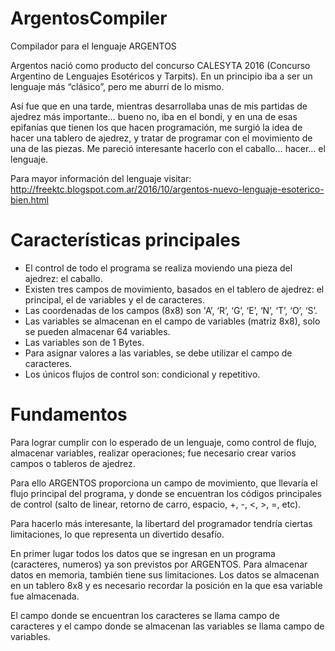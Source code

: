 # ArgentosCompiler
Compilador para el lenguaje ARGENTOS

Argentos nació como producto del concurso CALESYTA 2016 (Concurso Argentino de Lenguajes Esotéricos y Tarpits). En un principio iba a ser un lenguaje más “clásico”, pero me aburrí de lo mismo.

Así fue que en una tarde, mientras desarrollaba unas de mis partidas de ajedrez más importante… bueno no, iba en el bondi, y en una de esas epifanías que tienen los que hacen programación, me surgió la idea de hacer una tablero de ajedrez, y tratar de programar con el movimiento de una de las piezas. Me pareció interesante hacerlo con el caballo… hacer… el lenguaje.

Para mayor información del lenguaje visitar: http://freektc.blogspot.com.ar/2016/10/argentos-nuevo-lenguaje-esoterico-bien.html

# Características principales

* El control de todo el programa se realiza moviendo una pieza del ajedrez: el caballo.
* Existen tres campos de movimiento, basados en el tablero de ajedrez: el principal, el de variables y el de caracteres.
* Las coordenadas de los campos (8x8) son 'A’, ‘R’, ‘G’, ‘E’, ‘N’, ‘T’, ‘O’, ‘S’.
* Las variables se almacenan en el campo de variables (matriz 8x8), solo se pueden almacenar 64 variables.
* Las variables son de 1 Bytes.
* Para asignar valores a las variables, se debe utilizar el campo de caracteres. 
* Los únicos flujos de control son: condicional y repetitivo.

# Fundamentos

Para lograr cumplir con lo esperado de un lenguaje, como control de flujo, almacenar variables, realizar operaciones; fue necesario crear varios campos o tableros de ajedrez.

Para ello  ARGENTOS proporciona un campo de movimiento, que llevaría el flujo principal del programa, y donde se encuentran los códigos principales de control (salto de linear, retorno de carro, espacio, +, -, <, >, =, etc).

Para hacerlo más interesante, la libertard del programador tendría ciertas limitaciones, lo que representa un divertido desafío.

En primer lugar todos los datos que se ingresan en un programa (caracteres, numeros) ya son previstos por ARGENTOS. Para almacenar datos en memoria, también tiene sus limitaciones. Los datos se almacenan en un tablero 8x8 y es necesario recordar la posición en la que esa variable fue almacenada.

El campo donde se encuentran los caracteres se llama campo de caracteres y el campo donde se almacenan las variables se llama campo de variables. 
